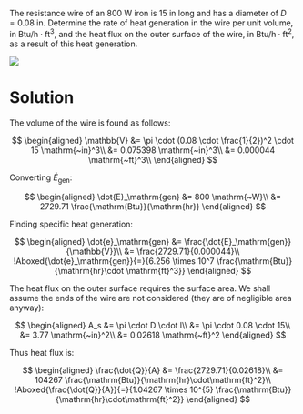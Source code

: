 The resistance wire of an $800 \mathrm{~W}$ iron is $15 \mathrm{~in}$ long and has a diameter of $D=0.08 \mathrm{~in}$. Determine the rate of heat generation in the wire per unit volume, in $\mathrm{Btu} / \mathrm{h} \cdot \mathrm{ft}^{3}$, and the heat flux on the outer surface of the wire, in $\mathrm{Btu} / \mathrm{h} \cdot \mathrm{ft}^{2},$ as a result of this heat generation.

![](!imgdir/777fa18383aeee89ad168a508012bc67c9d7743f.png)

# Solution

The volume of the wire is found as follows:

$$
\begin{aligned}
\mathbb{V} &= \pi \cdot (0.08 \cdot \frac{1}{2})^2 \cdot 15 \mathrm{~in}^3\\
&= 0.075398 \mathrm{~in}^3\\
&= 0.000044 \mathrm{~ft}^3\\
\end{aligned}
$$

Converting $\dot{E}_\mathrm{gen}$:

$$
\begin{aligned}
\dot{E}_\mathrm{gen} &= 800 \mathrm{~W}\\
&= 2729.71 \frac{\mathrm{Btu}}{\mathrm{hr}}
\end{aligned}
$$

Finding specific heat generation:

$$
\begin{aligned}
\dot{e}_\mathrm{gen} &= \frac{\dot{E}_\mathrm{gen}}{\mathbb{V}}\\
&= \frac{2729.71}{0.000044}\\
!Aboxed{\dot{e}_\mathrm{gen}}{=}{6.256 \times 10^7 \frac{\mathrm{Btu}}{\mathrm{hr}\cdot \mathrm{ft}^3}}
\end{aligned}
$$

The heat flux on the outer surface requires the surface area. We shall assume the ends of the wire are not considered (they are of negligible area anyway):

$$
\begin{aligned}
A_s &= \pi \cdot D \cdot l\\
&= \pi \cdot 0.08 \cdot 15\\
&= 3.77 \mathrm{~in}^2\\
&= 0.02618 \mathrm{~ft}^2
\end{aligned}
$$

Thus heat flux is:

$$
\begin{aligned}
\frac{\dot{Q}}{A} &= \frac{2729.71}{0.02618}\\
&= 104267 \frac{\mathrm{Btu}}{\mathrm{hr}\cdot\mathrm{ft}^2}\\
!Aboxed{\frac{\dot{Q}}{A}}{=}{1.04267 \times 10^{5} \frac{\mathrm{Btu}}{\mathrm{hr}\cdot\mathrm{ft}^2}}
\end{aligned}
$$